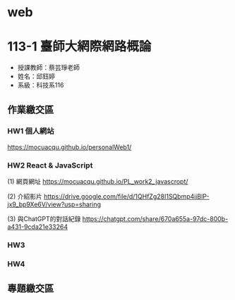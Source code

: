 # web

# 113-1 臺師大網際網路概論
 - 授課教師：蔡芸琤老師
 - 姓名：邱鈺婷
 - 系級：科技系116

## 作業繳交區
### HW1 個人網站
https://mocuacqu.github.io/personalWeb1/

### HW2 React & JavaScript
(1) 網頁網址
https://mocuacqu.github.io/PL_work2_javascropt/

(2) 介紹影片
https://drive.google.com/file/d/1QHfZg28I1SQbmp4iiBlP-jx9_bp9Xe6V/view?usp=sharing

(3) 與ChatGPT的對話紀錄
https://chatgpt.com/share/670a655a-97dc-800b-a431-9cda21e33264

### HW3
### HW4

## 專題繳交區
